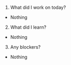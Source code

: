 1. What did I work on today?

- Nothing

2. What did I learn?

- Nothing

3. Any blockers?

- Nothing
